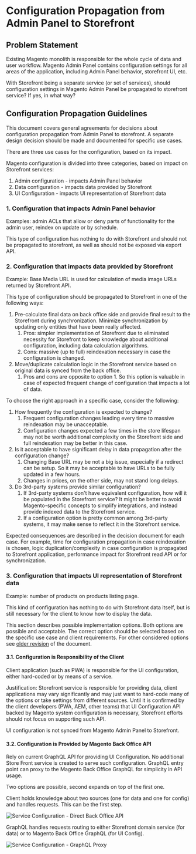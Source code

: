 # Configuration Propagation from Admin Panel to Storefront

## Problem Statement

Existing Magento monolith is responsible for the whole cycle of data and user workflow.
Magento Admin Panel contains configuration settings for all areas of the application, including Admin Panel behavior, storefront UI, etc.

With Storefront being a separate service (or set of services), should configuration settings in Magento Admin Panel be propagated to storefront service?
If yes, in what way?

## Configuration Propagation Guidelines

This document covers general agreements for decisions about configuration propagation from Admin Panel to storefront. 
A separate design decision should be made and documented for specific use cases.

There are three use cases for the configuration, based on its impact.

Magento configuration is divided into three categories, based on impact on Storefront services:

1. Admin configuration - impacts Admin Panel behavior
2. Data configuration - impacts data provided by Storefront
3. UI Configuration - impacts UI representation of Storefront data

### 1. Configuration that impacts Admin Panel behavior

Examples: admin ACLs that allow or deny parts of functionality for the admin user, reindex on update or by schedule.

This type of configuration has nothing to do with Storefront and should not be propagated to storefront, as well as should not be exposed via export API. 

### 2. Configuration that impacts data provided by Storefront

Example: Base Media URL is used for calculation of media image URLs returned by Storefront API.

This type of configuration should be propagated to Storefront in one of the following ways:

1. Pre-calculate final data on back office side and provide final result to the Storefront during synchronization. Minimize synchronization by updating only entities that have been really affected.
   1. Pros: simpler implementation of Storefront due to eliminated necessity for Storefront to keep knowledge about additional configuration, including data calculation algorithms.
   2. Cons: massive (up to full) reindexation necessary in case the configuration is changed.
2. Move/duplicate calculation logic in the Storefront service based on original data is synced from the back office.
    1. Pros and cons are opposite to option 1. So this option is valuable in case of expected frequent change of configuration that impacts a lot of data.

To choose the right approach in a specific case, consider the following:

1. How frequently the configuration is expected to change?
   1. Frequent configuration changes leading every time to massive reindexation may be unacceptable.
   2. Configuration changes expected a few times in the store lifespan may not be worth additional complexity on the Storefront side and full reindexation may be better in this case.
2. Is it acceptable to have significant delay in data propagation after the configuration change?
   1. Changing Base URL may be not a big issue, especially if a redirect can be setup. So it may be acceptable to have URLs to be fully updated in a few hours.
   2. Changes in prices, on the other side, may not stand long delays.
3. Do 3rd-party systems provide similar configuration?
   1. If 3rd-party systems don't have equivalent configuration, how will it be populated in the Storefront service? It might be better to avoid Magento-specific concepts to simplify integrations, and instead provide indexed data to the Storefront service.
   1. If a configuration option is pretty common among 3rd-party systems, it may make sense to reflect it in the Storefront service.

Expected consequences are described in the decision document for each case.
For example, time for configuration propagation in case reindexation is chosen, logic duplication/complexity in case configuration is propagated to Storefront application, performance impact for Storefront read API or for synchronization.

### 3. Configuration that impacts UI representation of Storefront data

Example: number of products on products listing page. 

This kind of configuration has nothing to do with Storefront data itself, but is still necessary for the client to know how to display the data.

This section describes possible implementation options.
Both options are possible and acceptable. The correct option should be selected based on the specific use case and client requirements. 
For other considered options see [older revision](https://github.com/magento/architecture/blob/48f2db6cc9f18a50b181b6a6b76cb0dbc81722cb/design-documents/storefront/configuraiton-propagation.md) of the document.

#### 3.1. Configuration is Responsibility of the Client

Client application (such as PWA) is responsible for the UI configuration, either hard-coded or by means of a service.

Justification: Storefront service is responsible for providing data, client applications may vary significantly and may just want to hard-code many of the options or take settings from different sources.
Until it is confirmed by the client developers (PWA, AEM, other teams) that UI Configuration API backed by Magento system configuration is necessary, Storefront efforts should not focus on supporting such API.

UI configuration is not synced from Magento Admin Panel to Storefront.

#### 3.2. Configuration is Provided by Magento Back Office API

Rely on current GraphQL API for providing UI Configuration.
No additional Store Front service is created to serve such configuration.
GraphQL entry point can proxy to the Magento Back Office GraphQL for simplicity in API usage.

Two options are possible, second expands on top of the first one.

Client holds knowledge about two sources (one for data and one for config) and handles requests.
This can be the first step.

![Service Configuration - Direct Back Office API](https://app.lucidchart.com/publicSegments/view/aeae7ddc-7a1f-4c94-88aa-2309dca63c05/image.png)

GraphQL handles requests routing to either Storefront domain service (for data) or to Magento Back Office GraphQL (for UI Config).

![Service Configuration - GraphQL Proxy](https://app.lucidchart.com/publicSegments/view/775a580e-fdb0-4bda-a532-eef04767396a/image.png)
